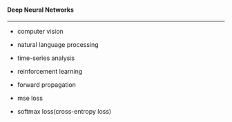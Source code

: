 #### Deep Neural Networks

---

* computer vision
* natural language processing
* time-series analysis
* reinforcement learning

* forward propagation
* mse loss
* softmax loss(cross-entropy loss)





